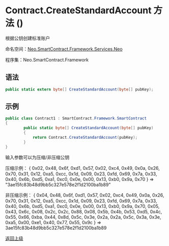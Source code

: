 # Contract.CreateStandardAccount 方法 ()

根据公钥创建标准账户

命名空间：[Neo.SmartContract.Framework.Services.Neo](../../neo.md)

程序集：Neo.SmartContract.Framework

## 语法

```c#
public static extern byte[] CreateStandardAccount(byte[] pubKey);
```

## 示例

```c#
public class Contract1 : SmartContract.Framework.SmartContract
{
        public static byte[] CreateStandardAccount(byte[] pubKey)
        {
            return Contract.CreateStandardAccount(pubKey);
        }
}
```
输入参数可以为压缩/非压缩公钥

压缩示例：
{ 0x02, 0x48, 0x6f, 0xd1, 0x57, 0x02, 0xc4, 0x49, 0x0a, 0x26, 0x70, 0x31, 0x12, 0xa5, 0xcc, 0x1d, 0x09, 0x23, 0xfd, 0x69, 0x7a, 0x33, 0x40, 0x6b, 0xd5, 0xa1, 0xc0, 0x0e, 0x00, 0x13, 0xb0, 0x9a, 0x70 } => "3ae15fc83b48d9bb5c327e578e2f1d2100ba1b89"

非压缩示例：
{ 0x04, 0x48, 0x6f, 0xd1, 0x57, 0x02, 0xc4, 0x49, 0x0a, 0x26, 0x70, 0x31, 0x12, 0xa5, 0xcc, 0x1d, 0x09, 0x23, 0xfd, 0x69, 0x7a, 0x33, 0x40, 0x6b, 0xd5, 0xa1, 0xc0, 0x0e, 0x00, 0x13, 0xb0, 0x9a, 0x70, 0x05, 0x43, 0x6c, 0x08, 0x2c, 0x2c, 0x88, 0x08, 0x5b, 0x4b, 0x53, 0xd5, 0x4c, 0x55, 0x66, 0xba, 0x44, 0x8d, 0x5c, 0x3e, 0x2a, 0x2a, 0x5c, 0x3a, 0x3e, 0xa5, 0x00, 0xe1, 0x40, 0x77, 0x55, 0x9c } => 3ae15fc83b48d9bb5c327e578e2f1d2100ba1b89


[返回上级](../Contract.md)
